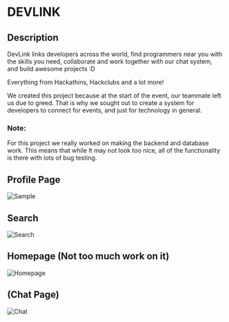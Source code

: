 
# DEVLINK

## Description

DevLink links developers across the world, find programmers near you with the skills you need, collaborate and work together with our chat system, and build awesome projects :D

Everything from Hackathins, Hackclubs and a lot more!

We created this project because at the start of the event, our teammate left us due to greed. That is why we sought out to create a system for developers to connect for events, and just for technology in general.


### Note:
For this project we really worked on making the backend and database work. This means that while It may not look too nice, all of the functionality is there with lots of bug testing.

## Profile Page
![Sample](https://media.discordapp.net/attachments/1278592861268344884/1317610707503677597/Screenshot_from_2024-12-14_16-47-09.png?ex=675f5018&is=675dfe98&hm=f6d05f5bc60c95c99a184608f410bf2a2a2b6bdaf66e9fa05beb3ec2041de885&=&format=webp&quality=lossless&width=1096&height=546)

## Search
![Search](https://cdn.discordapp.com/attachments/1315100395906793584/1317609161978019900/Screenshot_from_2024-12-14_16-48-09.png?ex=675f4ea8&is=675dfd28&hm=d2d46345b6c98f6f589e55003a17382869a68eb8505ef8e8181cc3af6d340e74&)
## Homepage (Not too much work on it)
![Homepage](https://media.discordapp.net/attachments/1278592861268344884/1317610709038792714/Screenshot_from_2024-12-14_16-46-12.png?ex=675f5019&is=675dfe99&hm=15003294dbd569e208d27106524d18ef3a66df64ced43696980d2811c273c98a&=&format=webp&quality=lossless&width=1096&height=546)
## (Chat Page)
![Chat](https://media.discordapp.net/attachments/1278592861268344884/1317611302423625849/2024-12-14_16_56_51-.png?ex=675f50a6&is=675dff26&hm=9e5b06bcae01658f1f06a440034b14fe71fe5aad7fa97dd9b250625e6992bd7d&=&format=webp&quality=lossless&width=1096&height=463)
